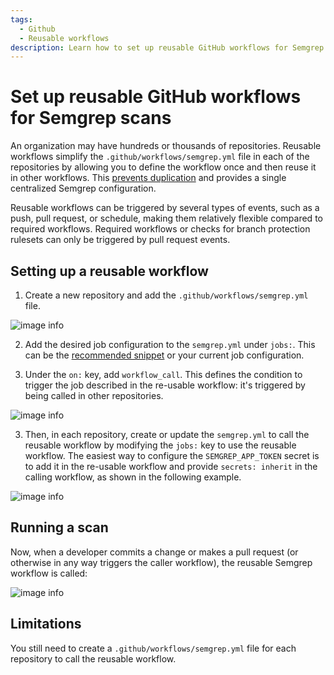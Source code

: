 ```yaml
---
tags:
  - Github
  - Reusable workflows
description: Learn how to set up reusable GitHub workflows for Semgrep scans.
---
```


# Set up reusable GitHub workflows for Semgrep scans

An organization may have hundreds or thousands of repositories. Reusable workflows simplify the `.github/workflows/semgrep.yml` file in each of the repositories by allowing you to define the workflow once and then reuse it in other workflows. This [prevents duplication](https://docs.github.com/en/actions/using-workflows/reusing-workflows#overview) and provides a single centralized Semgrep configuration.

Reusable workflows can be triggered by several types of events, such as a push, pull request, or schedule, making them relatively flexible compared to required workflows. Required workflows or checks for branch protection rulesets can only be triggered by pull request events.

## Setting up a reusable workflow

1. Create a new repository and add the `.github/workflows/semgrep.yml` file.

![image info](/img/kb/reusable-workflows-image-1.png)

2. Add the desired job configuration to the `semgrep.yml` under `jobs:`. This can be the [recommended snippet](https://semgrep.dev/docs/semgrep-ci/sample-ci-configs/#sample-github-actions-configuration-file) or your current job configuration.

3. Under the `on:` key, add `workflow_call`. This defines the condition to trigger the job described in the re-usable workflow: it's triggered by being called in other repositories.

![image info](/img/kb/reusable-workflows-image-2.png)

3. Then, in each repository, create or update the `semgrep.yml` to call the reusable workflow by modifying the `jobs:` key to use the reusable workflow. The easiest way to configure the `SEMGREP_APP_TOKEN` secret is to add it in the re-usable workflow and provide `secrets: inherit` in the calling workflow, as shown in the following example.

![image info](/img/kb/reusable-workflows-image-3.png)

## Running a scan

Now, when a developer commits a change or makes a pull request (or otherwise in any way triggers the caller workflow), the reusable Semgrep workflow is called:

![image info](/img/kb/reusable-workflows-image-4.png)

## Limitations

You still need to create a `.github/workflows/semgrep.yml` file for each repository to call the reusable workflow.
